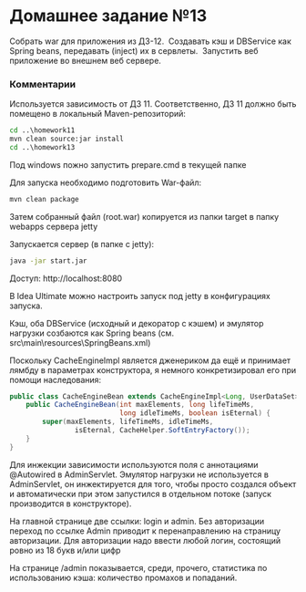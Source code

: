 # Домашнее задание №13

Собрать war для приложения из ДЗ-12.  Создавать кэш и DBService как Spring beans, передавать (inject) их в сервлеты.  Запустить веб приложение во внешнем веб сервере. 

### Комментарии

Используется зависимость от ДЗ 11. Соответственно, ДЗ 11 должно быть помещено в локальный Maven-репозиторий:

````cmd
cd ..\homework11
mvn clean source:jar install
cd ..\homework13
````

Под windows пожно запустить prepare.cmd в текущей папке

Для запуска необходимо подготовить War-файл:

````cmd
mvn clean package
````

Затем собранный файл (root.war) копируется из папки target в папку webapps сервера jetty

Запускается сервер (в папке с jetty):

````cmd
java -jar start.jar
````

Доступ: http://localhost:8080

В Idea Ultimate можно настроить запуск под jetty в конфигурациях запуска.

Кэш, оба DBService (исходный и декоратор с кэшем) и эмулятор нагрузки созбаются как Spring beans (см. src\main\resources\SpringBeans.xml)

Поскольку CacheEngineImpl является дженериком да ещё и принимает лямбду в параметрах конструктора, я немного конкретизировал его при помощи наследования:

````java
public class CacheEngineBean extends CacheEngineImpl<Long, UserDataSet> {
    public CacheEngineBean(int maxElements, long lifeTimeMs, 
                           long idleTimeMs, boolean isEternal) {
        super(maxElements, lifeTimeMs, idleTimeMs, 
                isEternal, CacheHelper.SoftEntryFactory());
    }
}
````


Для инжекции зависимости используются поля с аннотациями @Autowired в AdminServlet. Эмулятор нагрузки не используется в AdminServlet, он инжектируется для того, чтобы просто создался объект и автоматически при этом запустился в отдельном потоке (запуск производится в конструкторе).

На главной странице две ссылки: login и admin. Без авторизации переход по ссылке Admin приводит к перенаправлению на страницу авторизации. Для авторизации надо ввести любой логин, состоящий ровно из 18 букв и/или цифр

На странице /admin показывается, среди, прочего, статистика по использованию кэша: количество промахов и попаданий.


